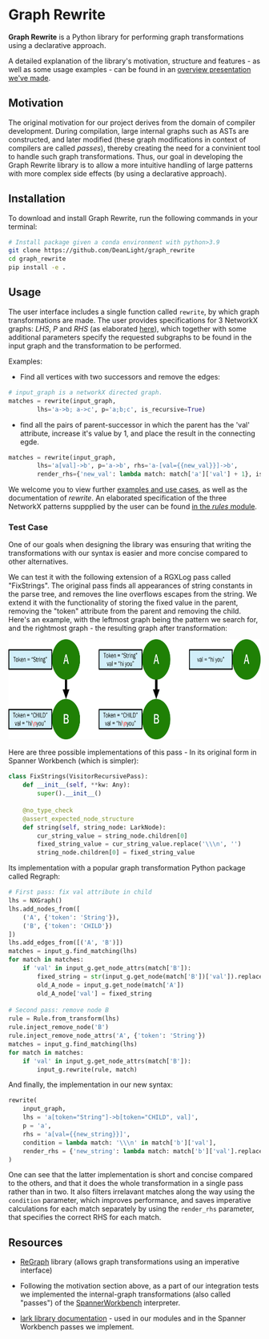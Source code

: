 # Graph Rewrite
**Graph Rewrite** is a Python library for performing graph transformations using a declarative approach.

A detailed explanation of the library's motivation, structure and features - as well as some usage examples - can be found in an [overview presentation we've made](docs/graph_rewrite_overview.pptx).

## Motivation
The original motivation for our project derives from the domain of compiler development. During compilation, large internal graphs such as ASTs are constructed, and later modified (these graph modifications in context of compilers are called *passes*), thereby creating the need for a convinient tool to handle such graph transformations. 
Thus, our goal in developing the Graph Rewrite library is to allow a more intuitive handling of large patterns with more complex side effects (by using a declarative approach). 

## Installation
To download and install Graph Rewrite, run the following commands in your terminal:
```bash
# Install package given a conda environment with python>3.9
git clone https://github.com/DeanLight/graph_rewrite
cd graph_rewrite
pip install -e .

```

## Usage
The user interface includes a single function called ```rewrite```, by which graph transformations are made.
The user provides specifications for 3 NetworkX graphs: *LHS*, *P* and *RHS* (as elaborated [here](nbs/05_rules.ipynb#L27)), which together with some additional parameters specify the requested subgraphs to be found in the input graph and the transformation to be performed.

Examples:
- Find all vertices with two successors and remove the edges:
```python
# input_graph is a networkX directed graph.
matches = rewrite(input_graph,
        lhs='a->b; a->c', p='a;b;c', is_recursive=True)
```

- find all the pairs of parent-successor in which the parent has the 'val' attribute, increase it's value by 1, and place the result in the connecting egde. 
```python
matches = rewrite(input_graph,
        lhs='a[val]->b', p='a->b', rhs='a-[val={{new_val}}]->b', 
        render_rhs={'new_val': lambda match: match['a']['val'] + 1}, is_recursive=False)
```

We welcome you to view further [examples and use cases](nbs/06_transform.ipynb#L850), as well as the documentation of _rewrite_.
An elaborated specification of the three NetworkX patterns suppplied by the user can be found [in the _rules_ module](nbs/05_rules.ipynb#L596).

### Test Case
One of our goals when designing the library was ensuring that writing the transformations with our syntax is easier and more concise compared to other alternatives.

We can test it with the following extension of a RGXLog pass called "FixStrings". The original pass finds all appearances of string constants in the parse tree, and removes the line overflows escapes from the string. We extend it with the functionality of storing the fixed value in the parent, removing the "token" attribute from the parent and removing the child. Here's an example, with the leftmost graph being the pattern we search for, and the rightmost graph - the resulting graph after transformation:

<img src="docs/example.png" height="200"/>


Here are three possible implementations of this pass - In its original form in Spanner Workbench (which is simpler):
```python
class FixStrings(VisitorRecursivePass):
    def __init__(self, **kw: Any):
        super().__init__()

    @no_type_check
    @assert_expected_node_structure
    def string(self, string_node: LarkNode):
        cur_string_value = string_node.children[0]
        fixed_string_value = cur_string_value.replace('\\\n', '')
        string_node.children[0] = fixed_string_value
```

Its implementation with a popular graph transformation Python package called Regraph:
```python
# First pass: fix val attribute in child
lhs = NXGraph()
lhs.add_nodes_from([
    ('A', {'token': 'String'}),
    ('B', {'token': 'CHILD'})
])
lhs.add_edges_from([('A', 'B')])
matches = input_g.find_matching(lhs)
for match in matches:
    if 'val' in input_g.get_node_attrs(match['B']):
        fixed_string = str(input_g.get_node(match['B'])['val']).replace('\\\n', '')
        old_A_node = input_g.get_node(match['A'])
        old_A_node['val'] = fixed_string

# Second pass: remove node B
rule = Rule.from_transform(lhs)
rule.inject_remove_node('B')
rule.inject_remove_node_attrs('A', {'token': 'String'})
matches = input_g.find_matching(lhs)
for match in matches:
    if 'val' in input_g.get_node_attrs(match['B']):
        input_g.rewrite(rule, match)
```

And finally, the implementation in our new syntax:
```python
rewrite(
    input_graph,
    lhs = 'a[token="String"]->b[token="CHILD", val]',
    p = 'a',
    rhs = 'a[val={{new_string}}]',
    condition = lambda match: '\\\n' in match['b']['val'],
    render_rhs = {'new_string': lambda match: match['b']['val'].replace('\\\n', '')}
)
```

One can see that the latter implementation is short and concise compared to the others, and that it does the whole transformation in a single pass rather than in two. It also filters irrelavant matches along the way using the ```condition``` parameter, which improves performance, and saves imperative calculations for each match separately by using the ```render_rhs``` parameter, that specifies the correct RHS for each match.
## Resources
- [ReGraph](https://github.com/Kappa-Dev/ReGraph) library (allows graph transformations using an imperative interface)

- Following the motivation section above, as a part of our integration tests we implemented the internal-graph transformations (also called "passes") of the [SpannerWorkbench](https://github.com/DeanLight/spanner_workbench) interpreter.

- [lark library documentation](https://lark-parser.readthedocs.io/en/latest/json_tutorial.html) - used in our modules and in the Spanner Workbench passes we implement.

